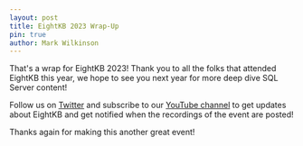 ```yaml
---
layout: post
title: EightKB 2023 Wrap-Up
pin: true
author: Mark Wilkinson
---
```


That's a wrap for EightKB 2023! Thank you to all the folks that attended EightKB this year, we hope to see you next year for more deep dive SQL Server content!

Follow us on [Twitter](https://twitter.com/eightkbconf) and subscribe to our [YouTube channel](https://eightkb.online/streaming) to get updates about EightKB and get notified when the recordings of the event are posted!

Thanks again for making this another great event!
